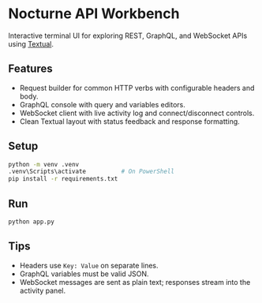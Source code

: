 # Nocturne API Workbench

Interactive terminal UI for exploring REST, GraphQL, and WebSocket APIs using [Textual](https://textual.textualize.io/).

## Features
- Request builder for common HTTP verbs with configurable headers and body.
- GraphQL console with query and variables editors.
- WebSocket client with live activity log and connect/disconnect controls.
- Clean Textual layout with status feedback and response formatting.

## Setup
```bash
python -m venv .venv
.venv\Scripts\activate          # On PowerShell
pip install -r requirements.txt
```

## Run
```bash
python app.py
```

## Tips
- Headers use `Key: Value` on separate lines.
- GraphQL variables must be valid JSON.
- WebSocket messages are sent as plain text; responses stream into the activity panel.
